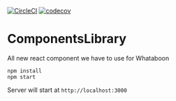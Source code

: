 [![CircleCI](https://circleci.com/gh/Whataboon/ComponentsLibrary.svg?style=shield&circle-token=8feb2694fd39149d1bbcad7181ae9ff902e7e314)](https://circleci.com/gh/Whataboon/ComponentsLibrary) [![codecov](https://codecov.io/gh/Whataboon/ComponentsLibrary/branch/master/graph/badge.svg?token=1ebF1dHbi0)](https://codecov.io/gh/Whataboon/ComponentsLibrary)


# ComponentsLibrary
All new react component we have to use for Whataboon

    npm install
    npm start
    
Server will start at `http://localhost:3000` 
